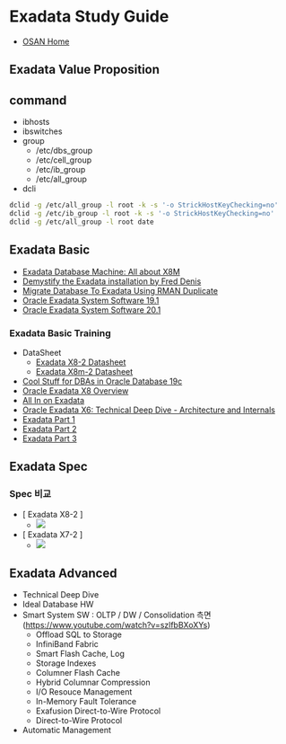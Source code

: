 # Exadata Study Guide
* [OSAN Home](https://login.oracle.com/oamfed/idp/initiatesso?providerid=https://sso.netexam.com/sp)
## Exadata Value Proposition
## command 
* ibhosts
* ibswitches
* group
  * /etc/dbs_group
  * /etc/cell_group
  * /etc/ib_group
  * /etc/all_group
* dcli
```bash
dclid -g /etc/all_group -l root -k -s '-o StrickHostKeyChecking=no'
dclid -g /etc/ib_group -l root -k -s '-o StrickHostKeyChecking=no'
dclid -g /etc/all_group -l root date
```
## Exadata Basic
* [Exadata Database Machine: All about X8M](https://www.youtube.com/watch?v=7HKHKExdR5I)
* [Demystify the Exadata installation by Fred Denis](https://www.youtube.com/watch?v=hoS5w_xBsf4)
* [Migrate Database To Exadata Using RMAN Duplicate](https://www.youtube.com/watch?v=UJH06IVPHE4)
* [Oracle Exadata System Software 19.1](https://www.youtube.com/watch?v=-5vCFhJ2wFY)
* [Oracle Exadata System Software 20.1](https://www.youtube.com/watch?v=Uf2ee_7C4Yo&t=3s)
### Exadata Basic Training
* DataSheet
  * [Exadata X8-2 Datasheet](https://www.oracle.com/technetwork/database/exadata/exadata-x8-2-ds-5444350.pdf)
  * [Exadata X8m-2 Datasheet](https://www.oracle.com/a/ocom/docs/engineered-systems/exadata/exadata-x8m-2-ds.pdf)
* [Cool Stuff for DBAs in Oracle Database 19c](https://www.youtube.com/watch?v=EVPNyL2vAVI)
* [Oracle Exadata X8 Overview](https://www.youtube.com/watch?v=szlfbBXoXYs)
* [All In on Exadata](https://www.youtube.com/watch?v=njymzhD0oHE)
* [Oracle Exadata X6: Technical Deep Dive - Architecture and Internals](https://www.youtube.com/watch?v=8UmNxrohsTQ&list=PLEVmh4UjbWxNRth74cbl6DZwa9m8X3UvZ)
* [Exadata Part 1](https://www.youtube.com/watch?v=CfNLB65w8Fc&list=PLEVmh4UjbWxNRth74cbl6DZwa9m8X3UvZ&index=2)
* [Exadata Part 2](https://www.youtube.com/watch?v=301EPKUdPyY&list=PLEVmh4UjbWxNRth74cbl6DZwa9m8X3UvZ&index=3)
* [Exadata Part 3](https://i.ytimg.com/vi/p-tM0MDmbqg/hqdefault.jpg?sqp=-oaymwEYCKgBEF5IVfKriqkDCwgBFQAAiEIYAXAB&rs=AOn4CLDWn39gKG7Hz7dao1x2vRyUFOlJzA)
## Exadata Spec
### Spec 비교
* [ Exadata X8-2 ]
  * ![](https://img1.daumcdn.net/thumb/R1280x0/?scode=mtistory2&fname=https%3A%2F%2Fblog.kakaocdn.net%2Fdn%2Fkxl0B%2Fbtqv15RP0RH%2FqOdKfAvtJ7nvJkKyZDMTQk%2Fimg.png)
* [ Exadata X7-2 ]
  * ![](https://img1.daumcdn.net/thumb/R1280x0/?scode=mtistory2&fname=https%3A%2F%2Fblog.kakaocdn.net%2Fdn%2Fbm2KRs%2Fbtqv4PNQyBc%2FGXikGCbQVKzVR11j3sdYRK%2Fimg.png)
## Exadata Advanced
* Technical Deep Dive
* Ideal Database HW
* Smart System SW : OLTP / DW / Consolidation 측면 (https://www.youtube.com/watch?v=szlfbBXoXYs)
  * Offload SQL to Storage
  * InfiniBand Fabric
  * Smart Flash Cache, Log
  * Storage Indexes
  * Columner Flash Cache
  * Hybrid Columnar Compression
  * I/O Resouce Management
  * In-Memory Fault Tolerance
  * Exafusion Direct-to-Wire Protocol
  * Direct-to-Wire Protocol
* Automatic Management
